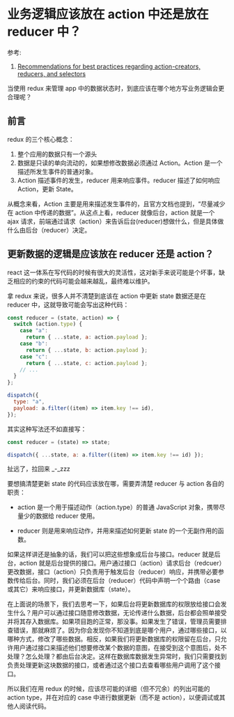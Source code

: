 # 业务逻辑应该放在 action 中还是放在 reducer 中？

参考:

1. [Recommendations for best practices regarding action-creators, reducers, and selectors](https://github.com/reduxjs/redux/issues/1171#issue-123565061)

当使用 redux 来管理 app 中的数据状态时，到底应该在哪个地方写业务逻辑会更合理呢？

## 前言

redux 的三个核心概念：

1. 整个应用的数据只有一个源头
2. 数据是只读的单向流动的，如果想修改数据必须通过 Action。Action 是一个描述所发生事件的普通对象。
3. Action 描述事件的发生，reducer 用来响应事件。reducer 描述了如何响应 Action，更新 State。

从概念来看，Action 主要是用来描述发生事件的，且官方文档也提到，“尽量减少在 action 中传递的数据”。从这点上看，reducer 就像后台，action 就是一个 ajax 请求，前端通过请求（action）来告诉后台(reducer)想做什么，但是具体做什么由后台（reducer）决定。

## 更新数据的逻辑是应该放在 reducer 还是 action？

react 这一体系在写代码的时候有很大的灵活性，这对新手来说可能是个坏事，缺乏相应的约束的代码可能会越来越乱，最终难以维护。

拿 redux 来说，很多人并不清楚到底该在 action 中更新 state 数据还是在 reducer 中，这就导致可能会写出这种代码：

```javascript
const reducer = (state, action) => {
  switch (action.type) {
    case "a":
      return { ...state, a: action.payload };
    case "b":
      return { ...state, b: action.payload };
    case "c":
      return { ...state, c: action.payload };
    // ...
  }
};

dispatch({
  type: "a",
  payload: a.filter((item) => item.key !== id),
});
```

其实这种写法还不如直接写：

```javascript
const reducer = (state) => state;

dispatch({ ...state, a: a.filter((item) => item.key !== id) });
```

扯远了，拉回来 \_-\_zzz

要想搞清楚更新 state 的代码应该放在哪，需要弄清楚 reducer 与 action 各自的职责：

- action 是一个用于描述动作（action.type）的普通 JavaScript 对象，携带尽量少的数据给 reducer 使用。

- reducer 则是用来响应动作，并用来描述如何更新 state 的一个无副作用的函数。

如果这样讲还是抽象的话，我们可以把这些想象成后台与接口。reducer 就是后台，action 就是后台提供的接口。用户通过接口（action）请求后台（redcuer）更改数据，接口（action）只负责用于触发后台（reducer）响应，并携带必要参数传给后台。同时，我们必须在后台（reducer）代码中声明一个个路由（case 或其它）来响应接口，并更新数据库（state）。

在上面说的场景下，我们去思考一下，如果后台将更新数据库的权限放给接口会发生什么？用户可以通过接口随意修改数据，无论传递什么数据，后台都会照单接受并将其存入数据库。如果项目跑的正常，那没事。如果发生了错误，管理员需要排查错误，那就麻烦了。因为你会发现你不知道到底是哪个用户，通过哪些接口，以哪种方式，修改了哪些数据。相反，如果我们将更新数据库的权限留在后台，只允许用户通过接口来描述他们想要修改某个数据的意图，在接受到这个意图后，处不处理？怎么处理？都由后台决定。这样在数据库数据发生异常时，我们只需要找到负责处理更新这块数据的接口，或者通过这个接口去查看哪些用户调用了这个接口。

所以我们在用 redux 的时候，应该尽可能的详细（但不冗余）的列出可能的 action type，并在对应的 case 中进行数据更新（而不是 action），以便调试或其他人阅读代码。
